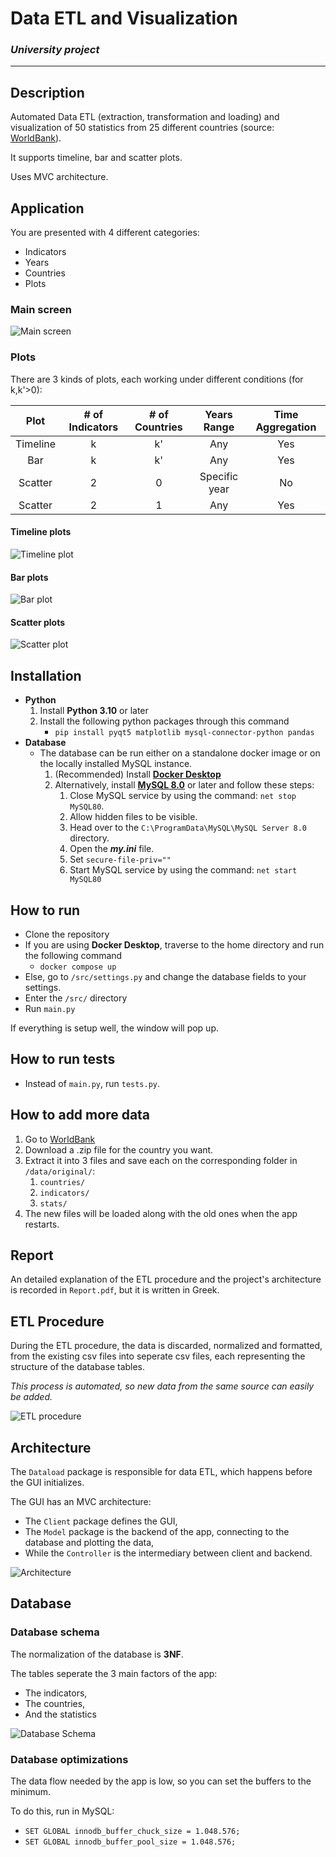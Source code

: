 # Data ETL and Visualization

### *University project*
---

## Description

Automated Data ETL (extraction, transformation and loading) and 
visualization of 50 statistics from 25 different countries (source: [WorldBank](http://data.worldbank.org/)).

It supports timeline, bar and scatter plots.

Uses MVC architecture.

## Application

You are presented with 4 different categories:
* Indicators
* Years
* Countries
* Plots

### Main screen
![Main screen](/images/main_screen.png)

### Plots

There are 3 kinds of plots, each working under different conditions (for k,k'>0):

| Plot | # of Indicators | # of Countries | Years Range | Time Aggregation |
| :------: | :-: | :-: | :-----------: | :-: |
| Timeline | k   | k'  | Any           | Yes |
| Bar      | k   | k'  | Any           | Yes |
| Scatter  | 2   | 0   | Specific year | No  |
| Scatter  | 2   | 1   | Any           | Yes |

#### Timeline plots
![Timeline plot](/images/timeline.png)
#### Bar plots
![Bar plot](/images/bar.png)
#### Scatter plots
![Scatter plot](/images/scatter.png)

## Installation

* **Python**
    1. Install **Python 3.10** or later
    2. Install the following python packages through this command
        * ```pip install pyqt5 matplotlib mysql-connector-python pandas```
* **Database**
    - The database can be run either on a standalone docker image or on the locally installed MySQL instance.
        1. (Recommended) Install **[Docker Desktop](https://docs.docker.com/get-docker/)** 
        2. Alternatively, install **[MySQL 8.0](https://dev.mysql.com/downloads/installer/)** or later and follow these steps:
            1. Close MySQL service by using the command: `net stop MySQL80`.
            2. Allow hidden files to be visible.
            3. Head over to the `C:\ProgramData\MySQL\MySQL Server 8.0` directory.
            4. Open the **_my.ini_** file.
            5. Set `secure-file-priv=""`
            6. Start MySQL service by using the command: `net start MySQL80`

## How to run

* Clone the repository
* If you are using **Docker Desktop**, traverse to the home directory and run the following command
    - `docker compose up`
* Else, go to `/src/settings.py` and change the database fields to your settings.
* Enter the `/src/` directory
* Run `main.py`

If everything is setup well, the window will pop up.

## How to run tests

* Instead of `main.py`, run `tests.py`.

## How to add more data

1. Go to [WorldBank](http://data.worldbank.org/)
2. Download a .zip file for the country you want.
3. Extract it into 3 files and save each on the corresponding folder in `/data/original/`:
    1. `countries/`
    2. `indicators/`
    3. `stats/`
4. The new files will be loaded along with the old ones when the app restarts.

## Report

An detailed explanation of the ETL procedure and the project's architecture is recorded in `Report.pdf`, but it is written in Greek.

## ETL Procedure

During the ETL procedure, the data is discarded, normalized and formatted, from the existing csv files into seperate csv files, each representing the structure of the database tables. 

*This process is automated, so new data from the same source can easily be added.*

![ETL procedure](/images/etl_procedure.jpg)

## Architecture 

The `Dataload` package is responsible for data ETL, which happens before the GUI initializes.

The GUI has an MVC architecture:
* The `Client` package defines the GUI,
* The `Model` package is the backend of the app, connecting to the database and plotting the data,
* While the `Controller` is the intermediary between client and backend.

![Architecture](/images/architecture.jpg)

## Database

### Database schema

The normalization of the database is **3NF**.

The tables seperate the 3 main factors of the app:
* The indicators,
* The countries,
* And the statistics

![Database Schema](/images/database_schema.jpg)

### Database optimizations

The data flow needed by the app is low, so you can set the buffers to the minimum.

To do this, run in MySQL:
* `SET GLOBAL innodb_buffer_chuck_size = 1.048.576;`
* `SET GLOBAL innodb_buffer_pool_size = 1.048.576;`